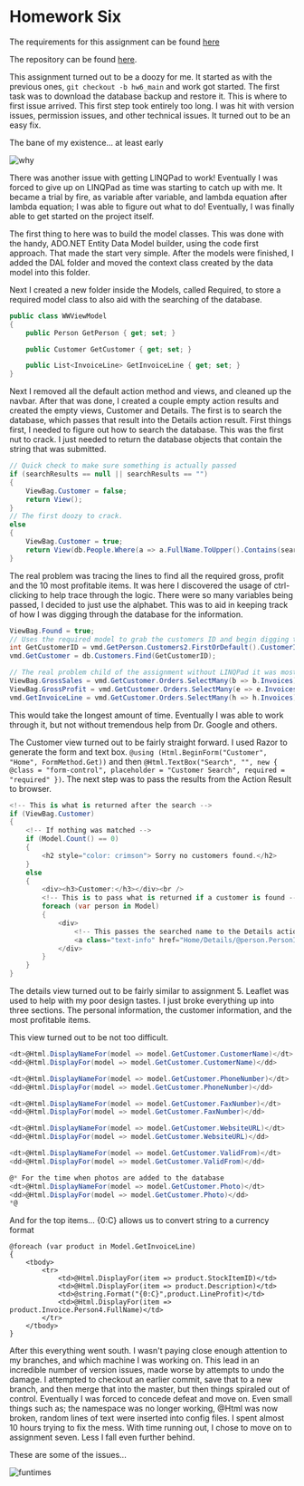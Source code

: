 # Homework Six

The requirements for this assignment can be found [here](http://www.wou.edu/~morses/classes/cs46x/assignments/HW6_1819.html)

The repository can be found [here](https://github.com/avisuano/CS460/tree/master/HW6/).

This assignment turned out to be a doozy for me. It started as with the previous ones, ```git checkout -b hw6_main``` and work got started. The first task was to download the database backup and restore it. This is where to first issue arrived. This first step took entirely too long. I was hit with version issues, permission issues, and other technical issues. It turned out to be an easy fix.

The bane of my existence... at least early

![why](https://avisuano.github.io/CS460/HW6/wat.PNG)

There was another issue with getting LINQPad to work! Eventually I was forced to give up on LINQPad as time was starting to catch up with me. It became a trial by fire, as variable after variable, and lambda equation after lambda equation; I was able to figure out what to do! Eventually, I was finally able to get started on the project itself.

The first thing to here was to build the model classes. This was done with the handy, ADO.NET Entity Data Model builder, using the code first approach. That made the start very simple. After the models were finished, I added the DAL folder and moved the context class created by the data model into this folder.

Next I created a new folder inside the Models, called Required, to store a required model class to also aid with the searching of the database.

```cs
public class WWViewModel
{
    public Person GetPerson { get; set; }

    public Customer GetCustomer { get; set; }

    public List<InvoiceLine> GetInvoiceLine { get; set; }
}
```

Next I removed all the default action method and views, and cleaned up the navbar. After that was done, I created a couple empty action results and created the empty views, Customer and Details. The first is to search the database, which passes that result into the Details action result. First things first, I needed to figure out how to search the database. This was the first nut to crack. I just needed to return the database objects that contain the string that was submitted.

```cs
// Quick check to make sure something is actually passed
if (searchResults == null || searchResults == "")
{
    ViewBag.Customer = false;
    return View();
}
// The first doozy to crack.
else
{
    ViewBag.Customer = true;
    return View(db.People.Where(a => a.FullName.ToUpper().Contains(searchResults.ToUpper())).ToList());
}    
```

The real problem was tracing the lines to find all the required gross, profit and the 10 most profitable items. It was here I discovered the usage of ctrl-clicking to help trace through the logic. There were so many variables being passed, I decided to just use the alphabet. This was to aid in keeping track of how I was digging through the database for the information.

```cs
ViewBag.Found = true;
// Uses the required model to grab the customers ID and begin digging through the database
int GetCustomerID = vmd.GetPerson.Customers2.FirstOrDefault().CustomerID;
vmd.GetCustomer = db.Customers.Find(GetCustomerID);

// The real problem child of the assignment without LINQPad it was mostly trial and error
ViewBag.GrossSales = vmd.GetCustomer.Orders.SelectMany(b => b.Invoices).SelectMany(c => c.InvoiceLines).Sum(d => d.ExtendedPrice);
ViewBag.GrossProfit = vmd.GetCustomer.Orders.SelectMany(e => e.Invoices).SelectMany(f => f.InvoiceLines).Sum(g => g.LineProfit);
vmd.GetInvoiceLine = vmd.GetCustomer.Orders.SelectMany(h => h.Invoices).SelectMany(i => i.InvoiceLines).OrderByDescending(j => j.LineProfit).Take(10).ToList();
```

This would take the longest amount of time. Eventually I was able to work through it, but not without tremendous help from Dr. Google and others.

The Customer view turned out to be fairly straight forward. I used Razor to generate the form and text box. ``` @using (Html.BeginForm("Customer", "Home", FormMethod.Get)) ``` and then ``` @Html.TextBox("Search", "", new { @class = "form-control", placeholder = "Customer Search", required = "required" }) ```. The next step was to pass the results from the Action Result to browser.

```cs
<!-- This is what is returned after the search -->
if (ViewBag.Customer)
{
    <!-- If nothing was matched -->
    if (Model.Count() == 0)
    {
        <h2 style="color: crimson"> Sorry no customers found.</h2>
    }
    else
    {
        <div><h3>Customer:</h3></div><br />
        <!-- This is to pass what is returned if a customer is found -->
        foreach (var person in Model)
        {
            <div>
                <!-- This passes the searched name to the Details action method, with the ID -->
                <a class="text-info" href="Home/Details/@person.PersonID" role="button">@person.FullName (@person.PreferredName)</a>
            </div>
        }
    }
}
```

The details view turned out to be fairly similar to assignment 5. Leaflet was used to help with my poor design tastes. I just broke everything up into three sections. The personal information, the customer information, and the most profitable items.

This view turned out to be not too difficult.
```cs
<dt>@Html.DisplayNameFor(model => model.GetCustomer.CustomerName)</dt>
<dd>@Html.DisplayFor(model => model.GetCustomer.CustomerName)</dd>

<dt>@Html.DisplayNameFor(model => model.GetCustomer.PhoneNumber)</dt>
<dd>@Html.DisplayFor(model => model.GetCustomer.PhoneNumber)</dd>

<dt>@Html.DisplayNameFor(model => model.GetCustomer.FaxNumber)</dt>
<dd>@Html.DisplayFor(model => model.GetCustomer.FaxNumber)</dd>

<dt>@Html.DisplayNameFor(model => model.GetCustomer.WebsiteURL)</dt>
<dd>@Html.DisplayFor(model => model.GetCustomer.WebsiteURL)</dd>

<dt>@Html.DisplayNameFor(model => model.GetCustomer.ValidFrom)</dt>
<dd>@Html.DisplayFor(model => model.GetCustomer.ValidFrom)</dd>

@* For the time when photos are added to the database
<dt>@Html.DisplayNameFor(model => model.GetCustomer.Photo)</dt>
<dd>@Html.DisplayFor(model => model.GetCustomer.Photo)</dd>
*@
```

And for the top items... {0:C} allows us to convert string to a currency format

```case
@foreach (var product in Model.GetInvoiceLine)
{
    <tbody>
        <tr>
            <td>@Html.DisplayFor(item => product.StockItemID)</td>
            <td>@Html.DisplayFor(item => product.Description)</td>
            <td>@string.Format("{0:C}",product.LineProfit)</td>
            <td>@Html.DisplayFor(item => product.Invoice.Person4.FullName)</td>
        </tr>
    </tbody>
}
```

After this everything went south. I wasn't paying close enough attention to my branches, and which machine I was working on. This lead in an incredible number of version issues, made worse by attempts to undo the damage. I attempted to checkout an earlier commit, save that to a new branch, and then merge that into the master, but then things spiraled out of control. Eventually I was forced to concede defeat and move on. Even small things such as; the namespace was no longer working, @Html was now broken, random lines of text were inserted into config files. I spent almost 10 hours trying to fix the mess. With time running out, I chose to move on to assignment seven. Less I fall even further behind.

These are some of the issues...

![funtimes](https://avisuano.github.io/CS460/HW6/issues.PNG)
